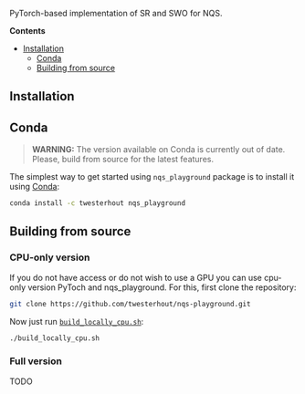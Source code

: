 PyTorch-based implementation of SR and SWO for NQS.


**Contents**
- [Installation](#installation)
  - [Conda](#conda)
  - [Building from source](#building-from-source)


## Installation


## Conda

> **WARNING:** The version available on Conda is currently out of date.
> Please, build from source for the latest features.

The simplest way to get started using `nqs_playground` package is to install it
using [Conda](https://docs.conda.io/en/latest/):
```sh
conda install -c twesterhout nqs_playground
```


## Building from source

### CPU-only version

If you do not have access or do not wish to use a GPU you can use cpu-only
version PyToch and nqs_playground. For this, first clone the repository:

```sh
git clone https://github.com/twesterhout/nqs-playground.git
```

Now just run [`build_locally_cpu.sh`](./build_locally_cpu.sh):

```sh
./build_locally_cpu.sh
```

### Full version

TODO
